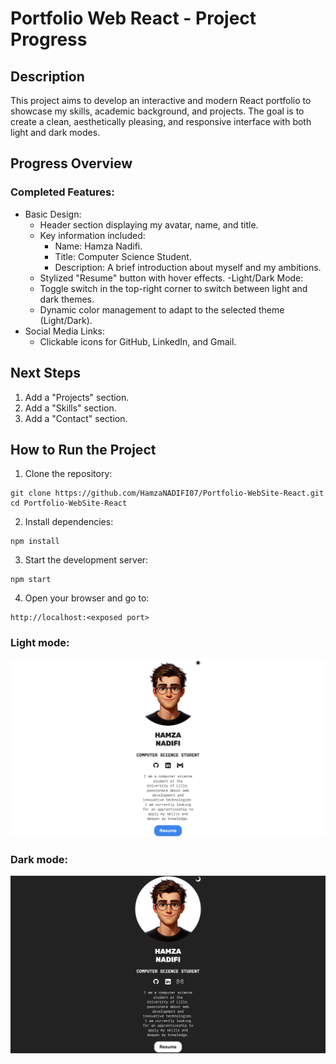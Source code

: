 # Portfolio Web React - Project Progress

## Description
This project aims to develop an interactive and modern React portfolio to showcase my skills, academic background, and projects. The goal is to create a clean, aesthetically pleasing, and responsive interface with both light and dark modes.

## Progress Overview
### Completed Features:
- Basic Design:
  - Header section displaying my avatar, name, and title.
  - Key information included:
    - Name: Hamza Nadifi.
    - Title: Computer Science Student.
    - Description: A brief introduction about myself and my ambitions.
  - Stylized "Resume" button with hover effects.
-Light/Dark Mode:
  - Toggle switch in the top-right corner to switch between light and dark themes.
  - Dynamic color management to adapt to the selected theme (Light/Dark).
- Social Media Links:
  - Clickable icons for GitHub, LinkedIn, and Gmail.

## Next Steps
1. Add a "Projects" section.
2. Add a "Skills" section.
3. Add a "Contact" section.

## How to Run the Project
1. Clone the repository:

```
git clone https://github.com/HamzaNADIFI07/Portfolio-WebSite-React.git
cd Portfolio-WebSite-React
```
2. Install dependencies:

```
npm install
```
3. Start the development server:

```
npm start
```
4. Open your browser and go to:

```
http://localhost:<exposed port> 
```
### Light mode:

![LIGHT](https://github.com/HamzaNADIFI07/Portfolio-WebSite-React/blob/d073ec8c307ecc0d77d27a1fb08cdd2a2fcf0ec4/Images/Capture%20d%E2%80%99%C3%A9cran%202024-12-04%20%C3%A0%2014.11.12.png)

### Dark mode:

![DARK](https://github.com/HamzaNADIFI07/Portfolio-WebSite-React/blob/d073ec8c307ecc0d77d27a1fb08cdd2a2fcf0ec4/Images/Capture%20d%E2%80%99%C3%A9cran%202024-12-04%20%C3%A0%2014.11.19.png)






